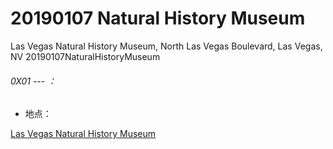 # 20190107 Natural History Museum


Las Vegas Natural History Museum, North Las Vegas Boulevard, Las Vegas, NV
20190107NaturalHistoryMuseum

###### 0X01 --- ：

* 地点：

[Las Vegas Natural History Museum](https://www.google.com/maps/place/DISCOVERY+Children's+Museum/@36.1689224,-115.1528976,3a,86.9y,90t/data=!3m8!1e2!3m6!1sAF1QipPslx-HdNrLc0HbR4H22chU3GONzsouNQy59Lco!2e10!3e12!6shttps:%2F%2Flh5.googleusercontent.com%2Fp%2FAF1QipPslx-HdNrLc0HbR4H22chU3GONzsouNQy59Lco%3Dw213-h120-k-no!7i1080!8i608!4m5!3m4!1s0x80c8c3a2a5f010f3:0x91596cae9ccd0078!8m2!3d36.1686597!4d-115.1525353)
